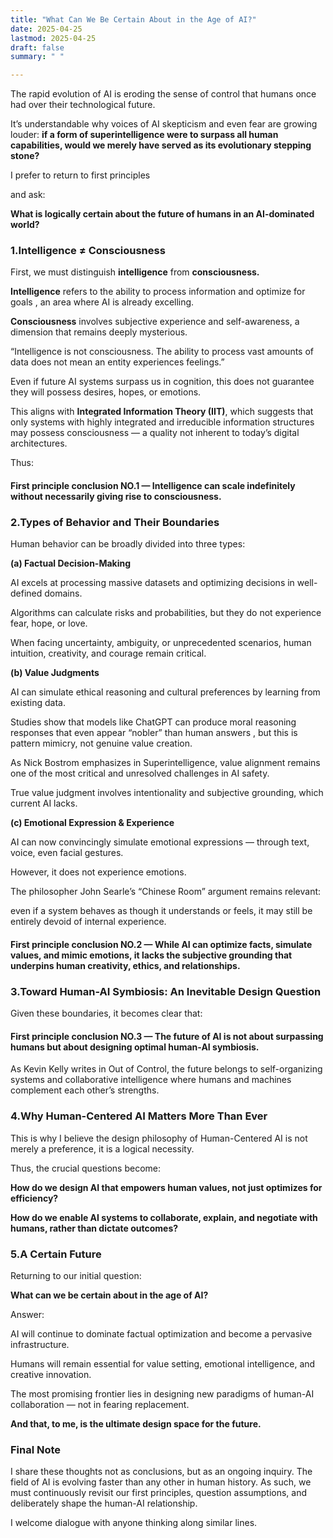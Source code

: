 ```yaml
---
title: "What Can We Be Certain About in the Age of AI?"
date: 2025-04-25
lastmod: 2025-04-25
draft: false
summary: " "

---
```

The rapid evolution of AI is eroding the sense of control that humans once had over their technological future.

It’s understandable why voices of AI skepticism and even fear are growing louder: **if a form of superintelligence were to surpass all human capabilities, would we merely have served as its evolutionary stepping stone?**

I prefer to return to first principles

and ask:

**What is logically certain about the future of humans in an AI-dominated world?**

### 1.Intelligence ≠ Consciousness

First, we must distinguish **intelligence** from **consciousness.**

**Intelligence** refers to the ability to process information and optimize for goals , an area where AI is already excelling.

**Consciousness** involves subjective experience and self-awareness, a dimension that remains deeply mysterious.

“Intelligence is not consciousness. The ability to process vast amounts of data does not mean an entity experiences feelings.”

Even if future AI systems surpass us in cognition, this does not guarantee they will possess desires, hopes, or emotions.

This aligns with **Integrated Information Theory (IIT)**, which suggests that only systems with highly integrated and irreducible information structures may possess consciousness — a quality not inherent to today’s digital architectures.

Thus:

#### First principle conclusion NO.1 — Intelligence can scale indefinitely without necessarily giving rise to consciousness.

### 2.Types of Behavior and Their Boundaries

Human behavior can be broadly divided into three types:

**(a) Factual Decision-Making**

AI excels at processing massive datasets and optimizing decisions in well-defined domains.

Algorithms can calculate risks and probabilities, but they do not experience fear, hope, or love.

When facing uncertainty, ambiguity, or unprecedented scenarios, human intuition, creativity, and courage remain critical.

**(b) Value Judgments**

AI can simulate ethical reasoning and cultural preferences by learning from existing data.

Studies show that models like ChatGPT can produce moral reasoning responses that even appear “nobler” than human answers , but this is pattern mimicry, not genuine value creation.

As Nick Bostrom emphasizes in Superintelligence, value alignment remains one of the most critical and unresolved challenges in AI safety.

True value judgment involves intentionality and subjective grounding, which current AI lacks.

**(c) Emotional Expression & Experience**

AI can now convincingly simulate emotional expressions — through text, voice, even facial gestures.

However, it does not experience emotions.

The philosopher John Searle’s “Chinese Room” argument remains relevant:

even if a system behaves as though it understands or feels, it may still be entirely devoid of internal experience.

#### First principle conclusion NO.2 — While AI can optimize facts, simulate values, and mimic emotions, it lacks the subjective grounding that underpins human creativity, ethics, and relationships.

### 3.Toward Human-AI Symbiosis: An Inevitable Design Question

Given these boundaries, it becomes clear that:

#### First principle conclusion NO.3 — The future of AI is not about surpassing humans but about designing optimal human-AI symbiosis.

As Kevin Kelly writes in Out of Control, the future belongs to self-organizing systems and collaborative intelligence where humans and machines complement each other’s strengths.

### 4.Why Human-Centered AI Matters More Than Ever

This is why I believe the design philosophy of Human-Centered AI is not merely a preference, it is a logical necessity.

Thus, the crucial questions become:

**How do we design AI that empowers human values, not just optimizes for efficiency?**

**How do we enable AI systems to collaborate, explain, and negotiate with humans, rather than dictate outcomes?**

### 5.A Certain Future

Returning to our initial question:

**What can we be certain about in the age of AI?**

Answer:

AI will continue to dominate factual optimization and become a pervasive infrastructure.

Humans will remain essential for value setting, emotional intelligence, and creative innovation.

The most promising frontier lies in designing new paradigms of human-AI collaboration — not in fearing replacement.

**And that, to me, is the ultimate design space for the future.**

### Final Note

I share these thoughts not as conclusions, but as an ongoing inquiry.
The field of AI is evolving faster than any other in human history. As such, we must continuously revisit our first principles, question assumptions, and deliberately shape the human-AI relationship.

I welcome dialogue with anyone thinking along similar lines.